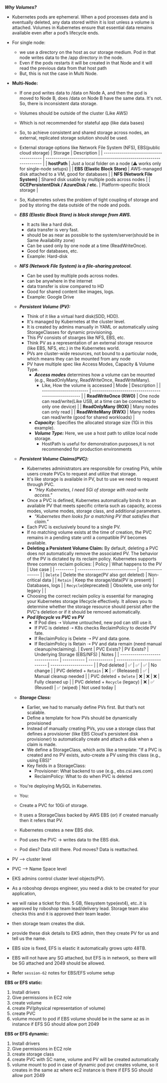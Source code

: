 **_Why Volumes?_**
+ Kubernetes pods are ephemeral. When a pod processes data and is eventually deleted, any data stored within it is lost unless a volume is attached. Volumes in Kubernetes ensure that essential data remains available even after a pod’s lifecycle ends.
+ For single node:
  + we use a directory on the host as our storage medium. Pod in that node writes data to the /app directory in the node.
  + Even if the pods restarts it will be created in that Node and it will read the previous data from that host path
  + But, this is not the case in Multi Node.
+ **Multi-Node:**
  + If one pod writes data to /data on Node A, and then the pod is moved to Node B, does /data on Node B have the same data. It's not. So, there is inconsistent data storage.
  + Volumes should be outside of the cluster (Like AWS)
  + Which is not recommended for stateful app (like data bases)
  + So, to achieve consistent and shared storage across nodes, an external, replicated storage solution should be used.
  + External storage options like Network File System (NFS), EBS(public cloud storage)
    | Storage                                  | Description                                                          |
    | ---------------------------------------- | -------------------------------------------------------------------- |
    | **hostPath**                             | Just a local folder on a node (⚠️ works only for single-node setups) |
    | **EBS (Elastic Block Store)**            | AWS-managed disk attached to a VM, good for databases                |
    | **NFS (Network File System)**            | Shared disk usable by multiple pods across nodes                     |
    | **GCEPersistentDisk / AzureDisk / etc.** | Platform-specific block storage                                      |
  + So, Kubernetes solves the problem of tight coupling of storage and pod by storing the data outside of the node and pods.
  + **_EBS (Elastic Block Store) is block storage from AWS._**
    + It acts like a hard disk.
    + data transfer is very fast.
    + should be as near as possible to the system/server(should be in Same Availability zone)
    + Can be used only by one node at a time (ReadWriteOnce).
    + Good for databases, etc.
    + Example: Hard-disk
  + **_NFS (Network File System) is a file-sharing protocol._**
    + Can be used by multiple pods across nodes.
    + can be anywhere in the internet
    + data transfer is slow compared to HD
    + Good for shared content like images, logs.
    + Example: Google Drive
  + **_Persistent Volume (PV):_**
    + Think of it like a virtual hard disk(SDD, HDD).
    + It's managed by Kubernetes at the cluster level.
    + It is created by admins manually in YAML or automatically using StorageClasses for dynamic provisioning.
    + This PV consists of stoarges like NFS, EBS, etc.
    + Think PV as a representation of an external storage resource (like EBS, NFS, etc.) in the Kubernetes world.
    + PVs are cluster-wide resources, not bound to a particular node, which means they can be mounted from any node
    + PV have multiple spec like Access Modes, Capacity & Volume Type.
      + **_Access modes_** determines how a volume can be mounted (e.g., ReadOnlyMany, ReadWriteOnce, ReadWriteMany).
        + Like, How the volume is accessed
          | Mode                    | Description                                           |
          | ----------------------- | ----------------------------------------------------- |
          | **ReadWriteOnce (RWO)** | One node can read/write(Like USB, at a time can be connected to only one device)                               |
          | **ReadOnlyMany (ROX)**  | Many nodes can only read                              |
          | **ReadWriteMany (RWX)** | Many nodes can read/write (good for shared workloads) |
      + **_Capacity:_** Specifies the allocated storage size (1Gi in this example).
      + **_Volume Type:_** Here, we use a host path to utilize local node storage.
        +  HostPath is useful for demonstration purposes,it is not recommended for production environments
       
  + **_Persistent Volume Claims(PVC):_**
    + Kubernetes administrators are responsible for creating PVs, while users create PVCs to request and utilize that storage.
    + It's like storage is available in PV, but to use we need to request through PVC.
      + _"Hey Kubernetes, I need 5Gi of storage with read-write access."_
    + Once a PVC is defined, Kubernetes automatically binds it to an available PV that meets specific criteria such as capacity, access modes, volume modes, storage class, and additional parameters.
      + _"Kubernetes then looks for a matching PV that satisfies that claim."_ 
    + Each PVC is exclusively bound to a single PV.
    + If no matching volume exists at the time of creation, the PVC remains in a pending state until a compatible PV becomes available.
    + **Deleting a Persistent Volume Claim:** By default, deleting a PVC does not automatically remove the associated PV. The behavior of the PV is dictated by its reclaim policy. Kubernetes supports three common reclaim policies:
        | Policy    | What happens to the PV        | Use case          |
        | --------- | ----------------------------- | ----------------- |
        | `Delete`  | Delete the storage(PV also got deleted)            | Non-critical data |
        | `Retain`  | Keep the storage/data(PV is present)         | Databases, logs   |
        | `Recycle`(deprecated) | Obsolete, use only for legacy |                   |
    + Choosing the correct reclaim policy is essential for managing your Kubernetes storage lifecycle effectively. It allows you to determine whether the storage resource should persist after the PVC's deletion or if it should be removed automatically.
    + **_Pod lifecycle vs PVC vs PV_**
      + If Pod dies ➝ Volume untouched, new pod can still use it.
      + If PVC is deleted ➝ K8s checks ReclaimPolicy to decide PV fate.
      + If ReclaimPolicy is Delete ➝ PV and data gone.
      + If ReclaimPolicy is Retain ➝ PV and data remain (need manual cleanup/reclaiming).
        | Event                            | PVC Exists? | PV Exists?   | Underlying Storage (EBS/NFS) | Notes                 |
        | -------------------------------- | ----------- | ------------ | ---------------------------- | --------------------- |
        | Pod deleted                      | ✅           | ✅            | ✅                            | No change             |
        | PVC deleted + `Retain`           | ❌           | ✅ (Released) | ✅                            | Manual cleanup needed |
        | PVC deleted + `Delete`           | ❌           | ❌            | ❌                            | Fully cleaned up      |
        | PVC deleted + `Recycle` (legacy) | ❌           | ✅ (Reused)   | ✅ (wiped)                    | Not used today        |
  + **_Storage Class:_**
    +  Earlier, we had to manually define PVs first. But that’s not scalable.
    +  Define a template for how PVs should be dynamically provisioned
    +  Instead of manually creating PVs, you use a storage class that defines a provisioner (like EBS Cloud's persistent disk provisioner) to automatically create and attach a disk when a claim is made.
    +  We define a StorageClass, which acts like a template: "If a PVC is created and no PV exists, auto-create a PV using this class (e.g., using EBS)"
      + Key fields in a StorageClass:
        + Provisioner: What backend to use (e.g., ebs.csi.aws.com)
        + ReclaimPolicy: What to do when PVC is deleted
  + You're deploying MySQL in Kubernetes.
  +   You:
  +   Create a PVC for 10Gi of storage.
  +   It uses a StorageClass backed by AWS EBS (or) if created manually then it refers that PV.
  +   Kubernetes creates a new EBS disk.
  +   Pod uses the PVC → writes data to the EBS disk.
  +   Pod dies? Data still there. Pod moves? Data is reattached.
 
+  PV --> cluster level
+  PVC --> Name Space level
+  EKS admins control cluster level objects(PV).
+  As a roboshop devops engineer, you need a disk to be created for your application,
+  we will raise a ticket for this. 5 GB, filesystem type(ext4), etc..it is approved by roboshop team lead/delivery lead. Storage team also checks this and it is approved their team leader.
+  then storage team creates the disk.
+  provide these disk details to EKS admin, then they create PV for us and tell us the name.
+  EBS size is fixed, EFS is elastic it automatically grows upto 48TB.
+  EBS will not have any SG attached, but EFS is in network, so there will be SG attached and 2049 should be allowed.
+  Refer `session-62` notes for EBS/EFS volume setup
  
 **EBS or EFS static:**
  1. Install drivers
  2. Give permissions in EC2 role
  3. create volume
  4. create PV(physical representation of volume)
  5. create PVC
  6. volume mount to pod
  if EBS volume should be in the same az as in instance
  if EFS SG should allow port 2049

**EBS or EFS dynamic:**
  1. Install drivers
  2. Give permissions in EC2 role
  3. create storage class
  4. create PVC with SC name, volume and PV will be created automatically
  5. volume mount to pod
  in case of dynamic pod pvc creates volume, so it creates in the same az where ec2 instance is there
  if EFS SG should allow port 2049

   
 
       
      

 
